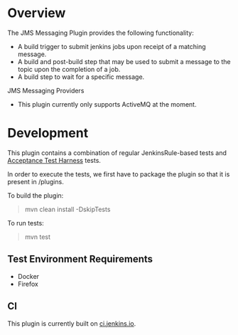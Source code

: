 # Overview

The JMS Messaging Plugin provides the following functionality:

* A build trigger to submit jenkins jobs upon receipt of a matching message.
* A build and post-build step that may be used to submit a message to the topic upon the completion of a job.
* A build step to wait for a specific message.

JMS Messaging Providers

* This plugin currently only supports ActiveMQ at the moment.

# Development

This plugin contains a combination of regular JenkinsRule-based tests and [Acceptance Test Harness](https://github.com/jenkinsci/acceptance-test-harness) tests.

In order to execute the tests, we first have to package the plugin so that it is present in /plugins.

To build the plugin:

> mvn clean install -DskipTests

To run tests:

> mvn test

## Test Environment Requirements

* Docker
* Firefox

## CI

This plugin is currently built on [ci.jenkins.io](https://ci.jenkins.io/job/Plugins/job/jms-messaging-plugin/).
